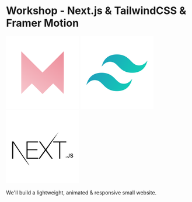 # Workshop - Next.js & TailwindCSS & Framer Motion

<div aling="center">
  <img src="https://github.com/mauriciogirardi/nextjs-tailwind-framermotion/blob/main/public/img/framermotion.svg" width="200"/>  
  <img src="https://github.com/mauriciogirardi/nextjs-tailwind-framermotion/blob/main/public/img/tailwind.svg" width="200"/>  
  <img src="https://github.com/mauriciogirardi/nextjs-tailwind-framermotion/blob/main/public/img/nextjs.svg" width="200"/>  
</div>

We'll build a lightweight, animated & responsive small website.
